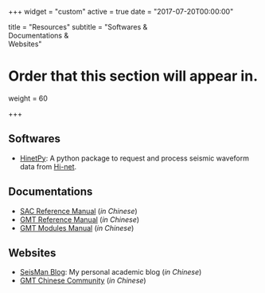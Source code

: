 +++
widget = "custom"
active = true
date = "2017-07-20T00:00:00"

title = "Resources"
subtitle = "Softwares & </br> Documentations & </br> Websites"

# Order that this section will appear in.
weight = 60

+++

## Softwares

- [HinetPy](https://seisman.github.io/HinetPy/): A python package to request and process seismic waveform data from [Hi-net](http://www.hinet.bosai.go.jp/).

## Documentations

- [SAC Reference Manual](https://seisman.github.io/SAC_Docs_zh/) (*in Chinese*)
- [GMT Reference Manual](http://docs.gmt-china.org/) (*in Chinese*)
- [GMT Modules Manual](http://modules.gmt-china.org/) (*in Chinese*)

## Websites

- [SeisMan Blog](http://blog.seisman.info/): My personal academic blog (*in Chinese*)
- [GMT Chinese Community](http://gmt-china.org/) (*in Chinese*)

